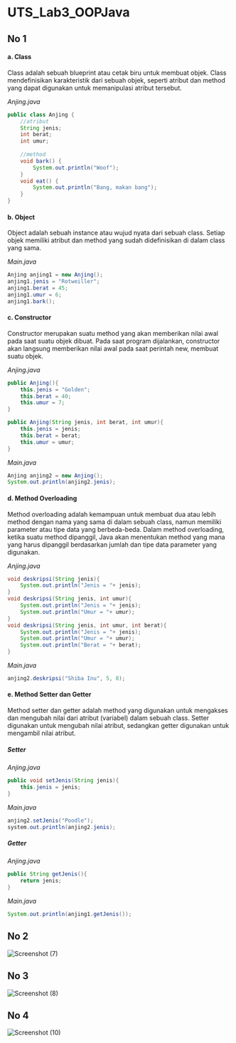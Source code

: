# UTS_Lab3_OOPJava

## No 1

#### a. Class
Class adalah sebuah blueprint atau cetak biru untuk membuat objek. Class mendefinisikan karakteristik dari sebuah objek, seperti atribut dan method yang dapat digunakan untuk memanipulasi atribut tersebut.

_Anjing.java_
```java
public class Anjing {
    //atribut
    String jenis;
    int berat;
    int umur;
    
    //method
    void bark() {
        System.out.println("Woof");
    }
    void eat() {
        System.out.println("Bang, makan bang");
    }
}

```

#### b. Object
Object adalah sebuah instance atau wujud nyata dari sebuah class. Setiap objek memiliki atribut dan method yang sudah didefinisikan di dalam class yang sama.

_Main.java_
```java
Anjing anjing1 = new Anjing();
anjing1.jenis = "Rotweiller";
anjing1.berat = 45;
anjing1.umur = 6;
anjing1.bark();
```

#### c. Constructor
Constructor merupakan suatu method yang akan memberikan nilai awal pada saat suatu objek dibuat. Pada saat program dijalankan, constructor akan langsung memberikan nilai awal pada saat perintah new, membuat suatu objek.

_Anjing.java_
```java
public Anjing(){
    this.jenis = "Golden";
    this.berat = 40;
    this.umur = 7;
}

public Anjing(String jenis, int berat, int umur){
    this.jenis = jenis;
    this.berat = berat;
    this.umur = umur;
}
```
_Main.java_
```java
Anjing anjing2 = new Anjing();
System.out.println(anjing2.jenis);
```
#### d. Method Overloading
Method overloading adalah kemampuan untuk membuat dua atau lebih method dengan nama yang sama di dalam sebuah class, namun memiliki parameter atau tipe data yang berbeda-beda. Dalam method overloading, ketika suatu method dipanggil, Java akan menentukan method yang mana yang harus dipanggil berdasarkan jumlah dan tipe data parameter yang digunakan.

_Anjing.java_
```java
void deskripsi(String jenis){
    System.out.println("Jenis = "+ jenis);
}
void deskripsi(String jenis, int umur){
    System.out.println("Jenis = "+ jenis);
    System.out.println("Umur = "+ umur);
}
void deskripsi(String jenis, int umur, int berat){
    System.out.println("Jenis = "+ jenis);
    System.out.println("Umur = "+ umur);
    System.out.println("Berat = "+ berat);
}
```
_Main.java_
```java
anjing2.deskripsi("Shiba Inu", 5, 8);
```

#### e. Method Setter dan Getter
Method setter dan getter adalah method yang digunakan untuk mengakses dan mengubah nilai dari atribut (variabel) dalam sebuah class. Setter digunakan untuk mengubah nilai atribut, sedangkan getter digunakan untuk mengambil nilai atribut.
##### Setter

_Anjing.java_
```java
public void setJenis(String jenis){
    this.jenis = jenis;
}
```
_Main.java_
```java
anjing2.setJenis("Poodle");
system.out.println(anjing2.jenis);
```

##### Getter
_Anjing.java_
```java
public String getJenis(){
    return jenis;
}
```
_Main.java_
```java
System.out.println(anjing1.getJenis());
```

## No 2
![Screenshot (7)](https://user-images.githubusercontent.com/110342947/236661512-5c4970e5-feb8-4bf3-9f32-adf1bb6a28ff.png)
## No 3
![Screenshot (8)](https://user-images.githubusercontent.com/110342947/236661471-0055775b-e7ac-4f03-993a-d4fbfd50d21d.png)
## No 4
![Screenshot (10)](https://user-images.githubusercontent.com/110342947/236679017-8c1f47b3-6a4e-4e3b-811b-c404367511dc.png)
